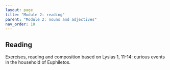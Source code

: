 ```yaml
---
layout: page
title: "Module 2: reading"
parent: "Module 2: nouns and adjectives"
nav_order: 10
---
```


## Reading


Exercises, reading and composition based on Lysias 1, 11-14: curious events in the household of Euphiletos.